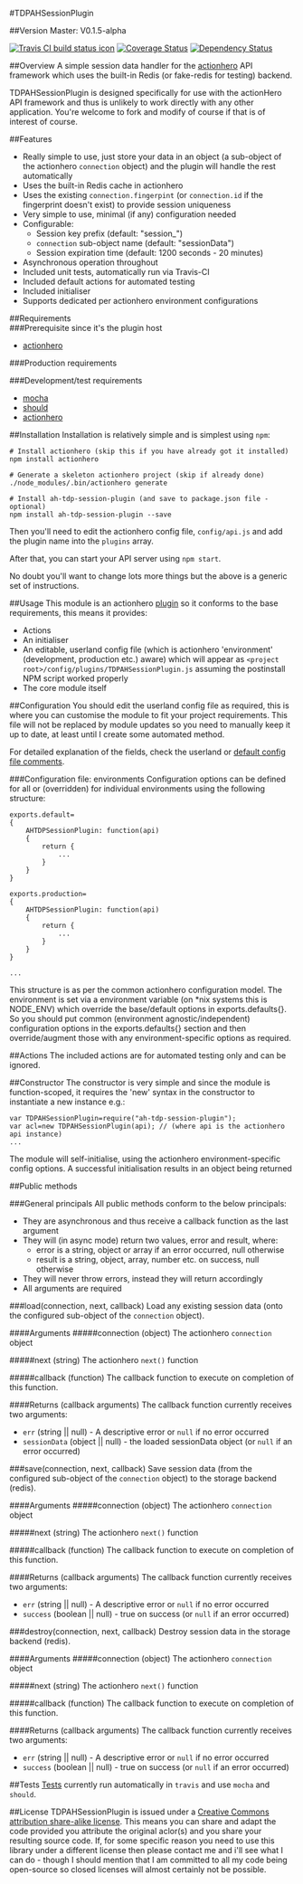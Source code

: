 #TDPAHSessionPlugin

##Version
Master: V0.1.5-alpha  

[![Travis CI build status icon](https://api.travis-ci.org/neilstuartcraig/TDPAHSessionPlugin.svg)](https://travis-ci.org/neilstuartcraig/TDPAHSessionPlugin) [![Coverage Status](https://img.shields.io/coveralls/neilstuartcraig/TDPAHSessionPlugin.svg)](https://coveralls.io/r/neilstuartcraig/TDPAHSessionPlugin) 
[![Dependency Status](https://gemnasium.com/neilstuartcraig/TDPAHSessionPlugin.svg)](https://gemnasium.com/neilstuartcraig/TDPAHSessionPlugin) 


##Overview
A simple session data handler for the [actionhero](https://github.com/evantahler/actionhero/) API framework which uses the built-in Redis (or fake-redis for testing) backend.

TDPAHSessionPlugin is designed specifically for use with the actionHero API framework and thus is unlikely to work directly with any other application. You're welcome to fork and modify of course if that is of interest of course.

##Features
* Really simple to use, just store your data in an object (a sub-object of the actionhero `connection` object) and the plugin will handle the rest automatically
* Uses the built-in Redis cache in actionhero
* Uses the existing `connection.fingerpint` (or `connection.id` if the fingerprint doesn't exist) to provide session uniqueness
* Very simple to use, minimal (if any) configuration needed
* Configurable:
    * Session key prefix (default: "session_")
    * `connection` sub-object name (default: "sessionData")
    * Session expiration time (default: 1200 seconds - 20 minutes)
* Asynchronous operation throughout
* Included unit tests, automatically run via Travis-CI
* Included default actions for automated testing
* Included initialiser
* Supports dedicated per actionhero environment configurations

##Requirements  
###Prerequisite since it's the plugin host
* [actionhero](https://github.com/evantahler/actionhero)

###Production requirements


###Development/test requirements
* [mocha](https://github.com/mochajs/mocha)  
* [should](https://github.com/shouldjs/should.js)
* [actionhero](https://github.com/evantahler/actionhero)

##Installation
Installation is relatively simple and is simplest using `npm`:

```
# Install actionhero (skip this if you have already got it installed)
npm install actionhero

# Generate a skeleton actionhero project (skip if already done)
./node_modules/.bin/actionhero generate

# Install ah-tdp-session-plugin (and save to package.json file - optional)
npm install ah-tdp-session-plugin --save
```

Then you'll need to edit the actionhero config file, `config/api.js` and add the plugin name into the `plugins` array.

After that, you can start your API server using `npm start`.

No doubt you'll want to change lots more things but the above is a generic set of instructions.

##Usage
This module is an actionhero [plugin](http://actionherojs.com/docs/core/plugins.html) so it conforms to the base requirements, this means it provides:

* Actions
* An initialiser
* An editable, userland config file (which is actionhero 'environment' (development, production etc.) aware) which will appear as `<project root>/config/plugins/TDPAHSessionPlugin.js` assuming the postinstall NPM script worked properly
* The core module itself

##Configuration
You should edit the userland config file as required, this is where you can customise the module to fit your project requirements. This file will not be replaced by module updates so you need to manually keep it up to date, at least until I create some automated method. 

For detailed explanation of the fields, check the userland or [default config file comments](./config/TDPAHSessionPluginConfigDefaults.js).

###Configuration file: environments
Configuration options can be defined for all or (overridden) for individual environments using the following structure:  

```
exports.default=
{
    AHTDPSessionPlugin: function(api)
    {
        return {
            ...
        }
    }
}

exports.production=
{
    AHTDPSessionPlugin: function(api)
    {
        return {
            ...
        }
    }
}

...

```

This structure is as per the common actionhero configuration model. The environment is set via a environment variable (on *nix systems this is NODE_ENV) which override the base/default options in exports.defaults{}. So you should put common (environment agnostic/independent) configuration options in the exports.defaults{} section and then override/augment those with any environment-specific options as required.

##Actions
The included actions are for automated testing only and can be ignored.

##Constructor
The constructor is very simple and since the module is function-scoped, it requires the 'new' syntax in the constructor to instantiate a new instance e.g.:

```
var TDPAHSessionPlugin=require("ah-tdp-session-plugin");
var acl=new TDPAHSessionPlugin(api); // (where api is the actionhero api instance)
...
```

The module will self-initialise, using the actionhero environment-specific config options. A successful initialisation results in an object being returned

##Public methods

###General principals
All public methods conform to the below principals:

* They are asynchronous and thus receive a callback function as the last argument
* They will (in async mode) return two values, error and result, where:
    * error is a string, object or array if an error occurred, null otherwise
    * result is a string, object, array, number etc. on success, null otherwise
* They will never throw errors, instead they will return accordingly
* All arguments are required


###load(connection, next, callback)
Load any existing session data (onto the configured sub-object of the `connection` object).

####Arguments
#####connection (object)
The actionhero `connection` object

#####next (string)
The actionhero `next()` function

#####callback (function)
The callback function to execute on completion of this function. 

####Returns (callback arguments)
The callback function currently receives two arguments:
* `err` (string || null) - A descriptive error or `null` if no error occurred
* `sessionData` (object || null) - the loaded sessionData object (or `null` if an error occurred)



###save(connection, next, callback)
Save session data (from the configured sub-object of the `connection` object) to the storage backend (redis).

####Arguments
#####connection (object)
The actionhero `connection` object

#####next (string)
The actionhero `next()` function

#####callback (function)
The callback function to execute on completion of this function. 

####Returns (callback arguments)
The callback function currently receives two arguments:
* `err` (string || null) - A descriptive error or `null` if no error occurred
* `success` (boolean || null) - true on success (or `null` if an error occurred)


###destroy(connection, next, callback)
Destroy session data in the storage backend (redis).

####Arguments
#####connection (object)
The actionhero `connection` object

#####next (string)
The actionhero `next()` function

#####callback (function)
The callback function to execute on completion of this function. 

####Returns (callback arguments)
The callback function currently receives two arguments:
* `err` (string || null) - A descriptive error or `null` if no error occurred
* `success` (boolean || null) - true on success (or `null` if an error occurred)



##Tests
[Tests](./test) currently run automatically in `travis` and use `mocha` and `should`.





##License
TDPAHSessionPlugin is issued under a [Creative Commons attribution share-alike license](http://creativecommons.org/licenses/by-sa/4.0/deed.en_GB).
This means you can share and adapt the code provided you attribute the original aclor(s) and you share your resulting source code. If, for some specific reason you need to use this library under a different license then please contact me and i'll see what I can do - though I should mention that I am committed to all my code being open-source so closed licenses will almost certainly not be possible.
